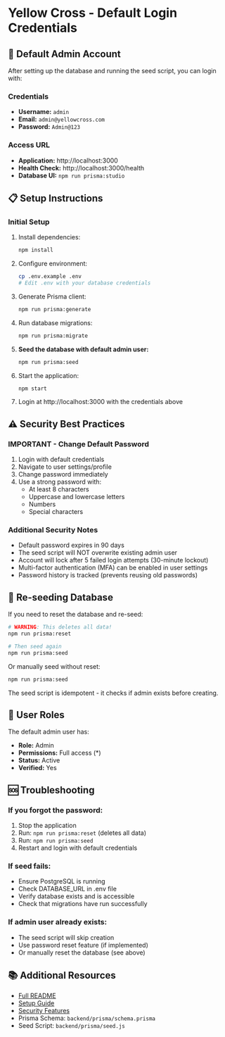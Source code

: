 # Yellow Cross - Default Login Credentials

## 🔐 Default Admin Account

After setting up the database and running the seed script, you can login with:

### Credentials
- **Username:** `admin`
- **Email:** `admin@yellowcross.com`
- **Password:** `Admin@123`

### Access URL
- **Application:** http://localhost:3000
- **Health Check:** http://localhost:3000/health
- **Database UI:** `npm run prisma:studio`

## 📋 Setup Instructions

### Initial Setup
1. Install dependencies:
   ```bash
   npm install
   ```

2. Configure environment:
   ```bash
   cp .env.example .env
   # Edit .env with your database credentials
   ```

3. Generate Prisma client:
   ```bash
   npm run prisma:generate
   ```

4. Run database migrations:
   ```bash
   npm run prisma:migrate
   ```

5. **Seed the database with default admin user:**
   ```bash
   npm run prisma:seed
   ```

6. Start the application:
   ```bash
   npm start
   ```

7. Login at http://localhost:3000 with the credentials above

## ⚠️ Security Best Practices

### IMPORTANT - Change Default Password
1. Login with default credentials
2. Navigate to user settings/profile
3. Change password immediately
4. Use a strong password with:
   - At least 8 characters
   - Uppercase and lowercase letters
   - Numbers
   - Special characters

### Additional Security Notes
- Default password expires in 90 days
- The seed script will NOT overwrite existing admin user
- Account will lock after 5 failed login attempts (30-minute lockout)
- Multi-factor authentication (MFA) can be enabled in user settings
- Password history is tracked (prevents reusing old passwords)

## 🔄 Re-seeding Database

If you need to reset the database and re-seed:

```bash
# WARNING: This deletes all data!
npm run prisma:reset

# Then seed again
npm run prisma:seed
```

Or manually seed without reset:
```bash
npm run prisma:seed
```

The seed script is idempotent - it checks if admin exists before creating.

## 📝 User Roles

The default admin user has:
- **Role:** Admin
- **Permissions:** Full access (*)
- **Status:** Active
- **Verified:** Yes

## 🆘 Troubleshooting

### If you forgot the password:
1. Stop the application
2. Run: `npm run prisma:reset` (deletes all data)
3. Run: `npm run prisma:seed`
4. Restart and login with default credentials

### If seed fails:
- Ensure PostgreSQL is running
- Check DATABASE_URL in .env file
- Verify database exists and is accessible
- Check that migrations have run successfully

### If admin user already exists:
- The seed script will skip creation
- Use password reset feature (if implemented)
- Or manually reset the database (see above)

## 📚 Additional Resources

- [Full README](./README.md)
- [Setup Guide](./docs/deployment/SETUP_GUIDE.md)
- [Security Features](./docs/ENTERPRISE_CAPABILITIES.md)
- Prisma Schema: `backend/prisma/schema.prisma`
- Seed Script: `backend/prisma/seed.js`
